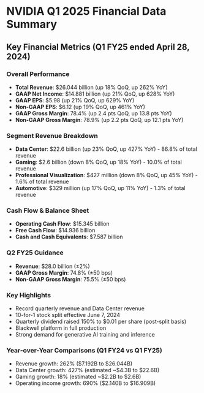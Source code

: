 # NVIDIA Q1 2025 Financial Data Summary

## Key Financial Metrics (Q1 FY25 ended April 28, 2024)

### Overall Performance
- **Total Revenue**: $26.044 billion (up 18% QoQ, up 262% YoY)
- **GAAP Net Income**: $14.881 billion (up 21% QoQ, up 628% YoY)
- **GAAP EPS**: $5.98 (up 21% QoQ, up 629% YoY)
- **Non-GAAP EPS**: $6.12 (up 19% QoQ, up 461% YoY)
- **GAAP Gross Margin**: 78.4% (up 2.4 pts QoQ, up 13.8 pts YoY)
- **Non-GAAP Gross Margin**: 78.9% (up 2.2 pts QoQ, up 12.1 pts YoY)

### Segment Revenue Breakdown
- **Data Center**: $22.6 billion (up 23% QoQ, up 427% YoY) - 86.8% of total revenue
- **Gaming**: $2.6 billion (down 8% QoQ, up 18% YoY) - 10.0% of total revenue
- **Professional Visualization**: $427 million (down 8% QoQ, up 45% YoY) - 1.6% of total revenue
- **Automotive**: $329 million (up 17% QoQ, up 11% YoY) - 1.3% of total revenue

### Cash Flow & Balance Sheet
- **Operating Cash Flow**: $15.345 billion
- **Free Cash Flow**: $14.936 billion
- **Cash and Cash Equivalents**: $7.587 billion

### Q2 FY25 Guidance
- **Revenue**: $28.0 billion (±2%)
- **GAAP Gross Margin**: 74.8% (±50 bps)
- **Non-GAAP Gross Margin**: 75.5% (±50 bps)

### Key Highlights
- Record quarterly revenue and Data Center revenue
- 10-for-1 stock split effective June 7, 2024
- Quarterly dividend raised 150% to $0.01 per share (post-split basis)
- Blackwell platform in full production
- Strong demand for generative AI training and inference

### Year-over-Year Comparisons (Q1 FY24 vs Q1 FY25)
- Revenue growth: 262% ($7.192B to $26.044B)
- Data Center growth: 427% (estimated ~$4.3B to $22.6B)
- Gaming growth: 18% (estimated ~$2.2B to $2.6B)
- Operating income growth: 690% ($2.140B to $16.909B)
